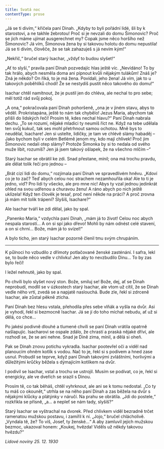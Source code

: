 ```yaml
---
title: Svatá noc
contentType: prose
---
```


„Já se ti divím,“ křičela paní Dinah. „Kdyby to byli pořádní lidé, šli by k starostovi, a ne takhle žebrotou! Proč si je nevzali do domu Šimonovic? Proč se jich máme ujímat ausgerechnet my? Copak jsme něco horšího než Šimonovic? Já vím, Šimonova žena by si takovou holotu do domu nepustila! Já se ti divím, člověče, že se tak zahazuješ s já nevím kým!“

„Nekřič,“ bručel starý Isachar, „vždyť to budou slyšet!“

„Ať to slyší,“ pravila paní Dinah pozvedajíc hlas ještě víc. „Nevídáno! To by tak hrálo, abych nesměla doma ani pípnout kvůli nějakým tulákům! Znáš je? Zná je někdo? On říká, to je má žena. Povídali, jeho žena! Já vím, jak to u takových poběhlíků chodí! Že se nestydíš pustit něco takového do domu!“

Isachar chtěl namítnout, že je pustil jen do chléva, ale nechal to pro sebe; měl totiž rád svůj pokoj.

„A ona,“ pokračovala paní Dinah pohoršeně, „ona je v jiném stavu, abys to věděl. Prokristapána, ještě to nám tak chybělo! Jezus Maria, abychom tak přišli do lidských řečí! Prosím tě, kdes nechal hlavu?“ Paní Dinah nabrala dechu. „To se rozumí, nějaké mladici ty neumíš říct ne. Když na tebe udělala ten svůj kukuč, tak ses mohl přetrhnout samou ochotou. Mně bys to neudělal, Isachare! Jen si ustelte, lidičky, je tam ve chlévě slámy habaděj – Jako bychom byli v celém Betlémě jenom my, kdo mají chlívek! Proč jim Šimonovic nedali otep slámy? Protože Šimonka by si to nedala od svého muže líbit, rozumíš? Jen já jsem takový ošlapek, že na všechno mlčím –“

Starý Isachar se obrátil ke zdi. Snad přestane, mínil; ona má trochu pravdu, ale dělat tolik řečí pro jednou –

„Brát cizí lidi do domu,“ rozjímala paní Dinah ve spravedlivém hněvu. „Kdoví co je to zač? Teď abych celou noc strachem nezamhouřila oka! Ale to ti je jedno, viď? Pro lidi ty všecko, ale pro mne nic! Abys ty vzal jednou jedinkrát ohled na svou udřenou a churavou ženu! A ráno abych po nich ještě uklízela! Když ten člověk je tesař, proč není někde na práci? A proč zrovna já mám mít tolik trápení? Slyšíš, Isachare?“

Ale Isachar tváří ke zdi dělal, jako by spal.

„Panenko Maria,“ vzdychla paní Dinah, „mám já to život! Celou noc abych nespala starostí… A on si spí jako dřevo! Mohli by nám odnést celé stavení, a on si chrní… Bože, mám já to svízel!“

A bylo ticho, jen starý Isachar pozorně členil tmu svým chrupáním.

* * *

K půlnoci ho vzbudilo z dřímoty potlačované ženské zasténání. I safra, lekl se, to bude něco vedle v chlívku! Jen aby to nevzbudilo Dinu… To by zas bylo řečí!

I ležel nehnutě, jako by spal.

Po chvíli bylo slyšet nový ston. Bože, smiluj se! Bože, dej, ať se Dinah neprobudí, modlil se v úzkostech starý Isachar, ale vtom už cítil, že se Dinah vedle něho vrtí, zvedá se a napjatě naslouchá. Bude zle, řekl si zdrceně Isachar, ale zůstal pěkně zticha.

Paní Dinah bez hlesu vstala, přehodila přes sebe vlňák a vyšla na dvůr. Asi je vyhodí, řekl si bezmocně Isachar. Já se jí do toho míchat nebudu, ať už si dělá, co chce…

Po jakési podivně dlouhé a tlumené chvíli se paní Dinah vrátila opatrně našlapujíc. Isacharovi se ospale zdálo, že chrastí a praská nějaké dříví, ale rozhodl se, že se ani nehne. Snad je Dině zima, mínil, a dělá si oheň.

Pak se Dinah znovu potichu vykradla. Isachar pootevřel oči a viděl nad planoucím ohněm kotlík s vodou. Nač to je, řekl si s podivem a hned zase usnul. Probudil se teprve, když paní Dinah takovými zvláštními, horlivými a důležitými krůčky běžela s dýmajícím kotlíkem na dvůr.

I podivil se Isachar, vstal a trochu se ustrojil. Musím se podívat, co je, řekl si energicky, ale ve dveřích se srazil s Dinou.

Prosím tě, co tak běháš, chtěl vyhrknout, ale ani se k tomu nedostal. „Co ty tu máš co okounět,“ utrhla se na něho paní Dinah a zas běžela na dvůr s nějakými klůcky a plátýnky v náručí. Na prahu se obrátila. „Jdi do postele,“ rozkřikla se přísně, „a… a nepleť se nám tady, slyšíš?“

Starý Isachar se vyštrachal na dvorek. Před chlívkem viděl bezradně trčet ramenatou mužskou postavu, i zamířil k ní. „Jojo,“ bručel chlácholivě. „Vyndala tě, že? To víš, Josef, ty ženské…“ A aby zamluvil jejich mužskou bezmoc, ukazoval honem: „Koukej, hvězda! Viděls už někdy takovou hvězdu?“

_Lidové noviny 25. 12. 1930_

